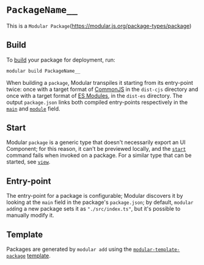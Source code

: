 # `PackageName__`

This is a `Modular Package`(https://modular.js.org/package-types/package)

## Build

To [build](https://modular.js.org/commands/build.md) your package for
deployment, run:

```bash
modular build PackageName__
```

When building a `package`, Modular transpiles it starting from its entry-point
twice: once with a target format of
[CommonJS](https://nodejs.org/api/modules.html) in the `dist-cjs` directory and
once with a target format of
[ES Modules](https://developer.mozilla.org/en-US/docs/Web/JavaScript/Guide/Modules),
in the `dist-es` directory. The output `package.json` links both compiled
entry-points respectively in the
[`main`](https://docs.npmjs.com/cli/v9/configuring-npm/package-json#main) and
[`module`](https://github.com/dherman/defense-of-dot-js/blob/master/proposal.md)
field.

## Start

Modular `package` is a generic type that doesn't necessarily export an UI
Component; for this reason, it can't be previewed locally, and the
[`start`](https://modular.js.org/commands/start.md) command fails when invoked
on a package. For a similar type that can be started, see [`view`](./view.md).

## Entry-point

The entry-point for a package is configurable; Modular discovers it by looking
at the `main` field in the package's `package.json`; by default,
`modular add`ing a new package sets it as `"./src/index.ts"`, but it's possible
to manually modify it.

## Template

Packages are generated by `modular add` using the
[`modular-template-package`](https://github.com/jpmorganchase/modular/tree/main/packages/modular-template-package)
[template](https://modular.js.org/package-types/template.md).
